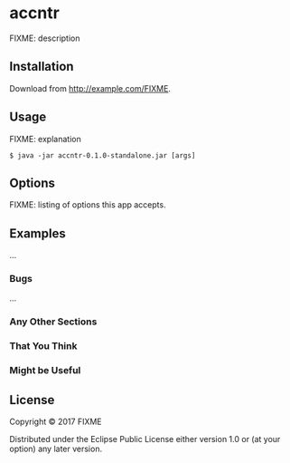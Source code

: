 # accntr

FIXME: description

## Installation

Download from http://example.com/FIXME.

## Usage

FIXME: explanation

    $ java -jar accntr-0.1.0-standalone.jar [args]

## Options

FIXME: listing of options this app accepts.

## Examples

...

### Bugs

...

### Any Other Sections
### That You Think
### Might be Useful

## License

Copyright © 2017 FIXME

Distributed under the Eclipse Public License either version 1.0 or (at
your option) any later version.
